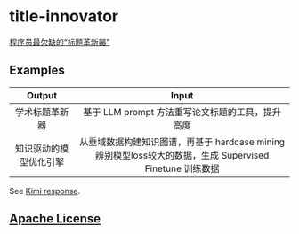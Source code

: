 # title-innovator

[程序员最欠缺的“标题革新器”](https://zhuanlan.zhihu.com/p/1907013899632490113)

## Examples

| Output | Input |
| :-: | :-: |
| 学术标题革新器 | 基于 LLM prompt 方法重写论文标题的工具，提升高度 |
| 知识驱动的模型优化引擎 | 从垂域数据构建知识图谱，再基于 hardcase mining 辨别模型loss较大的数据，生成 Supervised Finetune 训练数据 |

See [Kimi response](https://kimi.moonshot.cn/share/d0jv0cschmtjjc0ripmg).

## [Apache License](./LICENSE)
